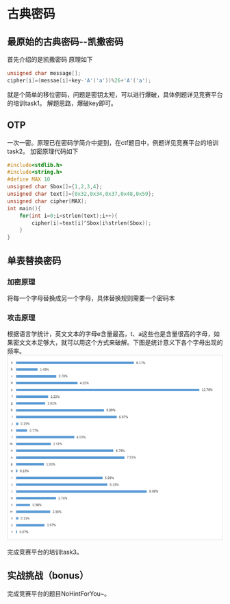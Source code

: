 # 古典密码
## 最原始的古典密码--凯撒密码
首先介绍的是凯撒密码 原理如下
```c
unsigned char message[];
cipher[i]=(messae[i]+key-'A'('a'))%26+'A'('a');
```
就是个简单的移位密码，问题是密钥太短，可以进行爆破，具体例题详见竞赛平台的培训task1。
解题思路，爆破key即可。

## OTP
一次一密。原理已在密码学简介中提到，在ctf题目中，例题详见竞赛平台的培训task2。
加密原理代码如下
```c
#include<stdlib.h>
#include<string.h>
#define MAX 10
unsigned char Sbox[]={1,2,3,4};
unsigned char text[]={0x32,0x34,0x37,0x48,0x59};
unsigned char cipher[MAX];
int main(){
    for(int i=0;i<strlen(text);i++){
        cipher[i]=text[i]^Sbox[i%strlen(Sbox)];
    }
}
```

## 单表替换密码
### 加密原理
将每一个字母替换成另一个字母，具体替换规则需要一个密码本
### 攻击原理
根据语言学统计，英文文本的字母e含量最高，t、a这些也是含量很高的字母，如果密文文本足够大，就可以用这个方式来破解。下图是统计意义下各个字母出现的频率。
![alt text](9188a1ebec1cddfa87778c6fcc54f56c.png)

完成竞赛平台的培训task3。

## 实战挑战（bonus）
完成竞赛平台的题目NoHintForYou~。